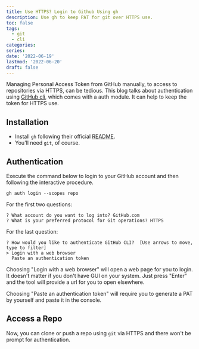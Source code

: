 ```yaml
---
title: Use HTTPS? Login to Github Using gh
description: Use gh to keep PAT for git over HTTPS use.
toc: false
tags:
  - git
  - cli
categories:
series:
date: '2022-06-19'
lastmod: '2022-06-20'
draft: false
---
```


Managing Personal Access Token from GitHub manually, to access to repositories via HTTPS, can be tedious.
This blog talks about authentication using [GitHub cli](https://cli.github.com/), which comes with a auth module.
It can help to keep the token for HTTPS use.


## Installation

- Install `gh` following their official [README](https://github.com/cli/cli#installation).
- You'll need `git`, of course.

## Authentication

Execute the command below to login to your GitHub account and then following the interactive procedure.

``` console
gh auth login --scopes repo
```

For the first two questions:
```
? What account do you want to log into? GitHub.com
? What is your preferred protocol for Git operations? HTTPS
```

For the last question:
```
? How would you like to authenticate GitHub CLI?  [Use arrows to move, type to filter]
> Login with a web browser
  Paste an authentication token
```

Choosing "Login with a web browser" will open a web page for you to login.
It doesn't matter if you don't have GUI on your system.
Just press "Enter" and the tool will provide a url for you to open elsewhere.

Choosing "Paste an authentication token" will require you to generate a PAT by yourself and paste it in the console.

## Access a Repo

Now, you can clone or push a repo using `git` via HTTPS and there won't be prompt for authentication.
